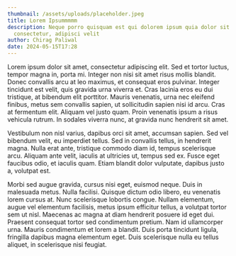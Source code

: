 ```yaml
---
thumbnail: /assets/uploads/placeholder.jpeg
title: Lorem Ipsummmmm
description: Neque porro quisquam est qui dolorem ipsum quia dolor sit amet,
  consectetur, adipisci velit
author: Chirag Paliwal
date: 2024-05-15T17:28
---
```

Lorem ipsum dolor sit amet, consectetur adipiscing elit. Sed et tortor luctus, tempor magna in, porta mi. Integer non nisi sit amet risus mollis blandit. Donec convallis arcu at leo maximus, et consequat eros pulvinar. Integer tincidunt est velit, quis gravida urna viverra et. Cras lacinia eros eu dui tristique, at bibendum elit porttitor. Mauris venenatis, urna nec eleifend finibus, metus sem convallis sapien, ut sollicitudin sapien nisi id arcu. Cras at fermentum elit. Aliquam vel justo quam. Proin venenatis ipsum a risus vehicula rutrum. In sodales viverra nunc, at gravida nunc hendrerit sit amet.



Vestibulum non nisl varius, dapibus orci sit amet, accumsan sapien. Sed vel bibendum velit, eu imperdiet tellus. Sed in convallis tellus, in hendrerit magna. Nulla erat ante, tristique commodo diam id, tempus scelerisque arcu. Aliquam ante velit, iaculis at ultricies ut, tempus sed ex. Fusce eget faucibus odio, et iaculis quam. Etiam blandit dolor vulputate, dapibus justo a, volutpat est.



Morbi sed augue gravida, cursus nisi eget, euismod neque. Duis in malesuada metus. Nulla facilisi. Quisque dictum odio libero, eu venenatis lorem cursus at. Nunc scelerisque lobortis congue. Nullam elementum, augue vel elementum facilisis, metus ipsum efficitur tellus, a volutpat tortor sem ut nisl. Maecenas ac magna at diam hendrerit posuere id eget dui. Praesent consequat tortor sed condimentum pretium. Nam id ullamcorper urna. Mauris condimentum et lorem a blandit. Duis porta tincidunt ligula, fringilla dapibus magna elementum eget. Duis scelerisque nulla eu tellus aliquet, in scelerisque nisi feugiat.
